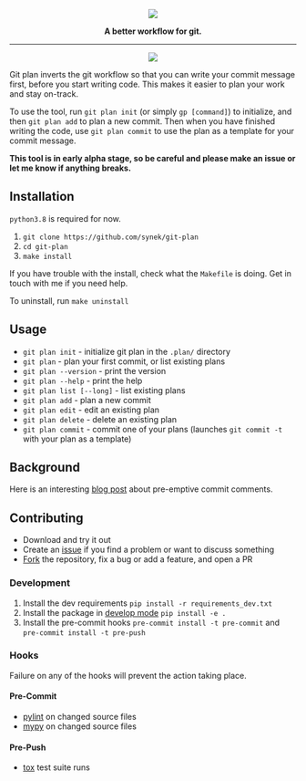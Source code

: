 <p align="center">
  <img src="https://user-images.githubusercontent.com/9436784/110315084-a7e39f80-8000-11eb-8a14-3799c7e2cfd3.png">
</p>
<p align="center">
  <b>A better workflow for git.</b>
</p>
<hr></hr>
<p align="center">
  <img src="https://github.com/synek/git-plan/workflows/Full%20Tests/badge.svg">
</p>
<p>
    Git plan inverts the git workflow so that you can write your commit message first, before you start writing code. 
    This makes it easier to plan your work and stay on-track.
</p>
<p>
    To use the tool, run <code>git plan init</code> (or simply <code>gp [command]</code>) to initialize, and then 
    <code>git plan add</code> to plan a new commit. Then when you have finished writing the code, use 
    <code>git plan commit</code> to use the plan as a template for your commit message.
</p>
<p>
    <b>This tool is in <b>early alpha</b> stage, so be careful and please make an issue or let me know if anything breaks.</b>
</p>

<h2>Installation</h2>
<p><code>python3.8</code> is required for now.</p>
<ol>
    <li><code>git clone https://github.com/synek/git-plan</code></li>
    <li><code>cd git-plan</code></li>
    <li><code>make install</code></li>
</ol>
<p>
    If you have trouble with the install, check what the <code>Makefile</code> is doing. Get in touch with me if you need help.
</p>
<p>
    To uninstall, run <code>make uninstall</code>
</p>

<h2>Usage</h2>
<ul>
  <li><code>git plan init</code> - initialize git plan in the <code>.plan/</code> directory</li>
  <li><code>git plan</code> - plan your first commit, or list existing plans</li>
  <li><code>git plan --version</code> - print the version</li>
  <li><code>git plan --help</code> - print the help</li>
  <li><code>git plan list [--long]</code> - list existing plans</li>
  <li><code>git plan add</code> - plan a new commit</li>
  <li><code>git plan edit</code> - edit an existing plan</li>
  <li><code>git plan delete</code> - delete an existing plan</li>
  <li><code>git plan commit</code> - commit one of your plans (launches <code>git commit -t <YOUR_PLAN></code> with your plan as a template)</li>
</ul>

<h2>Background</h2>
<p>
    Here is an interesting <a href="https://arialdomartini.wordpress.com/2012/09/03/pre-emptive-commit-comments/">blog post</a>
    about pre-emptive commit comments.
</p>

## Contributing

* Download and try it out
* Create an [issue](https://github.com/synek/git-plan/issues) if you find a problem or want to discuss something
* [Fork](https://guides.github.com/activities/forking/) the repository, fix a bug or add a feature, and open a PR

### Development

1. Install the dev requirements `pip install -r requirements_dev.txt`
2. Install the package in [develop mode](https://pip.pypa.io/en/stable/reference/pip_install/#install-editable) `pip install -e .`
3. Install the pre-commit hooks `pre-commit install -t pre-commit` and `pre-commit install -t pre-push`

### Hooks

Failure on any of the hooks will prevent the action taking place.

#### Pre-Commit

* [pylint](https://pylint.org/) on changed source files
* [mypy](http://mypy-lang.org/) on changed source files

#### Pre-Push

* [tox](https://tox.readthedocs.io/en/latest/) test suite runs
